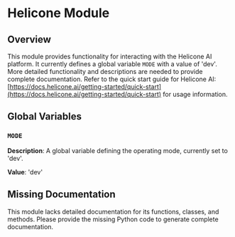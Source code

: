 # Helicone Module

## Overview

This module provides functionality for interacting with the Helicone AI platform.  It currently defines a global variable `MODE` with a value of 'dev'.  More detailed functionality and descriptions are needed to provide complete documentation.  Refer to the quick start guide for Helicone AI: [https://docs.helicone.ai/getting-started/quick-start](https://docs.helicone.ai/getting-started/quick-start) for usage information.

## Global Variables

### `MODE`

**Description**:  A global variable defining the operating mode, currently set to 'dev'.

**Value**: 'dev'


## Missing Documentation

This module lacks detailed documentation for its functions, classes, and methods.  Please provide the missing Python code to generate complete documentation.
